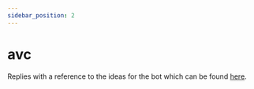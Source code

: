 ```yaml
---
sidebar_position: 2
---
```


# avc

Replies with a reference to the ideas for the bot which can be found [here](/docs/avc).

